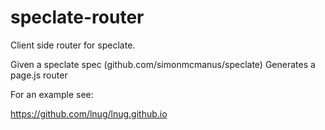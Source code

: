 # speclate-router
Client side router for speclate.


Given a speclate spec (github.com/simonmcmanus/speclate) Generates a page.js router

For an example see:

https://github.com/lnug/lnug.github.io